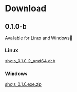 # Download

## 0.1.0-b

Available for Linux and Windows:tada:

### Linux
[shots_0.1.0-2_amd64.deb](https://theshots.ru/downloads/shots_0.1.0-2_amd64.deb) <br />

### Windows
[shots_0.1.0.exe.zip](https://theshots.ru/downloads/shots_0.1.0.exe.zip) <br />
